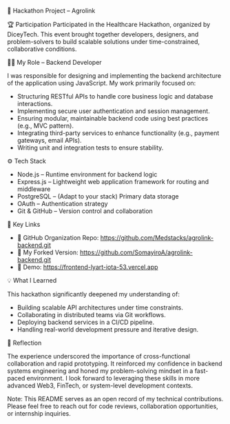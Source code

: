 🚀 Hackathon Project – Agrolink

🏆 Participation
Participated in the Healthcare Hackathon, organized by DiceyTech. This event brought together developers, designers, and problem-solvers to build scalable solutions under time-constrained, collaborative conditions.


👨‍💻 My Role – Backend Developer

I was responsible for designing and implementing the backend architecture of the application using JavaScript. My work primarily focused on:

- Structuring RESTful APIs to handle core business logic and database interactions.
- Implementing secure user authentication and session management.
- Ensuring modular, maintainable backend code using best practices (e.g., MVC pattern).
- Integrating third-party services to enhance functionality (e.g., payment gateways, email APIs).
- Writing unit and integration tests to ensure stability.


⚙️ Tech Stack

- Node.js – Runtime environment for backend logic
- Express.js – Lightweight web application framework for routing and middleware
- PostgreSQL – (Adapt to your stack) Primary data storage
- OAuth – Authentication strategy
- Git & GitHub – Version control and collaboration


🔗 Key Links

- 🔗 GitHub Organization Repo: https://github.com/Medstacks/agrolink-backend.git
- 🔗 My Forked Version: https://github.com/SomayiroA/agrolink-backend.git
- 📸 Demo:
  https://frontend-lyart-iota-53.vercel.app
  


💡 What I Learned

This hackathon significantly deepened my understanding of:
- Building scalable API architectures under time constraints.
- Collaborating in distributed teams via Git workflows.
- Deploying backend services in a CI/CD pipeline.
- Handling real-world development pressure and iterative design.


📌 Reflection

The experience underscored the importance of cross-functional collaboration and rapid prototyping. It reinforced my confidence in backend systems engineering and honed my problem-solving mindset in a fast-paced environment. I look forward to leveraging these skills in more advanced Web3, FinTech, or system-level development contexts.


Note: This README serves as an open record of my technical contributions. Please feel free to reach out for code reviews, collaboration opportunities, or internship inquiries.
